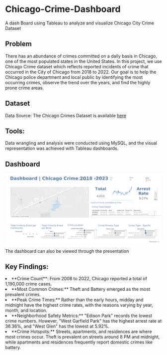 # Chicago-Crime-Dashboard
A dash Board using Tableau to analyze and visualize Chicago City Crime Dataset

## Problem
There has an abundance of crimes committed on a daily basis in Chicago, one of the most populated states in the United States. In this project, we use Chicago Crime dataset which reflects reported incidents of crime that occurred in the City of Chicago from 2018 to 2022. Our goal is to help the Chicago police department and local public by identifying the most occurring crimes, observe the trend over the years, and find the highly prone crime areas.

## Dataset 
Data Source: The Chicago Crimes Dataset is available [here](https://data.cityofchicago.org/Public-Safety/Crimes-2022/9hwr-2zxp/data)

## Tools: 
Data wrangling and analysis were conducted using MySQL, and the visual representation was achieved with Tableau dashboards.

## Dashboard
<img src="Chicago_crime_dashboard.png">

The dashboard can also be viewed through the presentation

## Key Findings: 
<li>**Crime Count**: From 2008 to 2022, Chicago reported a total of 1,190,000 crime cases. 
<li>**Most Common Crimes:** Theft and Battery emerged as the most prevalent crimes.
<li>**Peak Crime Times:** Rather than the early hours, midday and midnight have the highest crime rates, with the reasons varying by year, month, and location.
<li>**Neighborhood Safety Metrics:** "Edison Park" records the lowest crime numbers. However, "West Garfield Park" has the highest arrest rate at 36.36%, and "West Glen" has the lowest at 5.92%.
<li>**Crime Hotspots:** Streets, apartments, and residences are where most crimes occur. Theft is prevalent on streets around 8 PM and midnight, while apartments and residences frequently report domestic crimes like battery.
